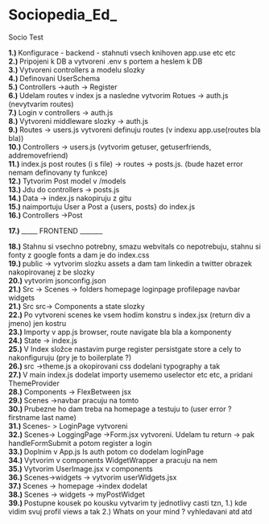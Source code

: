# Sociopedia_Ed_
Socio
Test

<b> 1.) </b> Konfigurace - backend - stahnuti vsech knihoven app.use etc etc <br>
<b> 2.) </b> Pripojeni k DB a vytvoreni .env s portem a heslem k DB<br>
<b> 3.) </b> Vytvoreni controllers a modelu slozky<br>
<b> 4.) </b> Definovani UserSchema<br>
<b> 5.) </b> Controllers ->auth -> Register<br>
<b> 6.) </b> Udelam routes v index js a nasledne vytvorim Rotues -> auth.js (nevytvarim routes)<br>
<b> 7.) </b> Login v controllers -> auth.js<br>
<b> 8.) </b> Vytvoreni middleware slozky -> auth.js <br>
<b> 9.) </b> Routes -> users.js vytvoreni definuju routes (v indexu app.use(routes bla bla))<br>
<b> 10.) </b> Controllers -> users.js (vytvorim getuser, getuserfriends, addremovefriend)<br>
<b> 11.) </b> index.js post routes  (i s file) -> routes -> posts.js. (bude hazet error nemam definovany ty funkce) <br>
<b> 12.) </b> Tytvorim Post model v /models <br>
<b> 13.) </b> Jdu do controllers -> posts.js <br>
<b> 14.) </b> Data -> index.js nakopiruju z gitu <br>
<b> 15.) </b> naimportuju User a Post a {users, posts} do index.js <br>
<b> 16.) </b> Controllers ->Post <br>

<b> 17.) </b> _____ FRONTEND _______ <br>

<b> 18.) </b> Stahnu si vsechno potrebny, smazu webvitals co nepotrebuju, stahnu si fonty z google fonts a dam je do index.css <br>
<b> 19.) </b> public -> vytvorim slozku assets a dam tam linkedin a twitter obrazek nakopirovanej z be slozky <br>
<b> 20.) </b> vytvorim jsonconfig.json <br>
<b> 21.) </b> Src -> Scenes -> folders homepage loginpage profilepage navbar widgets <br>
<b> 21.) </b> Src src-> Components a state slozky <br>
<b> 22.) </b> Po vytvoreni scenes ke vsem hodim konstru s index.jsx (return div a jmeno) jen kostru <br>
<b> 23.) </b> Importy v app.js browser, route navigate bla bla a komponenty<br>
<b> 24.) </b> State -> index.js  <br>
<b> 25.) </b> V Index složce nastavim purge register persistgate store a cely to nakonfiguruju (pry je to boilerplate ?)  <br>
<b> 26.) </b> src ->theme.js a okopirovani css dodelani typography a tak <br>
<b> 27.) </b> V main index.js dodelat importy usememo uselector etc etc, a pridani ThemeProvider <br>
<b> 28.) </b> Components -> FlexBetween jsx <br>
<b> 29.) </b> Scenes ->navbar pracuju na tomto <br>
<b> 30.) </b> Prubezne ho dam treba na homepage a testuju to (user error ? firstname last name) <br>
<b> 31.) </b> Scenes- > LoginPage vytvoreni <br>
<b> 32.) </b> Scenes-> LoggingPage ->Form.jsx vytvoreni. Udelam tu return -> pak handleFormSubmit a potom register a login<br>
<b> 33.) </b> Doplnim v App.js Is auth potom co dodelam loginPage <br>
<b> 34.) </b> Vytvorim v components WidgetWrapper a pracuju na nem <br>
<b> 35.) </b>  Vytvorim UserImage.jsx v components <br>
<b> 36.) </b>  Scenes->widgets -> vytvorim userWidgets.jsx <br>
<b> 37.) </b>  Scenes -> homepage ->index dodelat<br>
<b> 38.) </b>  Scenes -> widgets -> myPostWidget <br>
<b> 39.) </b>  Postupne kousek po kousku vytvarim ty jednotlivy casti tzn, 1.) kde vidim svuj profil views a tak 2.) Whats on your mind ? vyhledavani atd atd <br>

